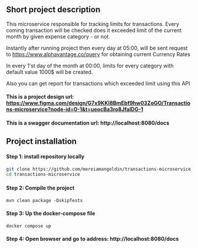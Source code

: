 

## Short project description
This microservice responsible for tracking limits for transactions.
Every coming transaction will be checked does it exceeded limit of the current month by given expense category - or not.

Instantly after running project then every day at 05:00, will be sent request to https://www.alphavantage.co/query for obtaining current Currency Rates

In every 1'st day of the month at 00:00, limits for every category with default value 1000$ will be created.

Also you can get report for transactions which exceeded limit using this API

#### This is a project design url: https://www.figma.com/design/G7x9KKl8BmEbf9hw03ZoGO/Transactions-microservice?node-id=0-1&t=ueocBa3ro8JfalDG-1

#### This is a swagger documentation url: http://localhost:8080/docs


## Project installation
#### Step 1: install repository locally
```sh
git clone https://github.com/mereiamangeldin/transactions-microservice.git
cd transactions-microservice
```
#### Step 2: Compile the project
```shell
mvn clean package -DskipTests   
```

#### Step 3: Up the docker-compose file
```shell
docker compose up
```
#### Step 4: Open browser and go to address: http://localhost:8080/docs